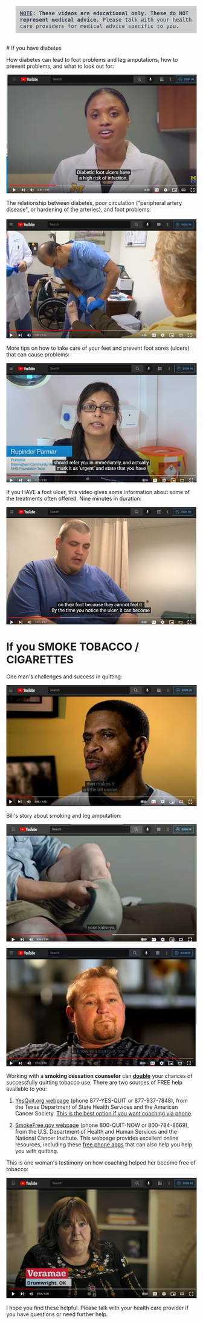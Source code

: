 <head>
<!-- Global site tag (gtag.js) - Google Analytics -->
<script async src="https://www.googletagmanager.com/gtag/js?id=G-YPLVGC5FDP"></script>
<script>
  window.dataLayer = window.dataLayer || [];
  function gtag(){dataLayer.push(arguments);}
  gtag('js', new Date());

  gtag('config', 'G-YPLVGC5FDP');
</script>
</head>

<blockquote style="padding: 10px; font-style: normal; color: #2C3E50; background-color: #ccc;"><tt>
<b><u>NOTE</u>: These videos are educational only. These do NOT represent medical advice.</b> Please talk with your health care providers for medical advice specific to you.</tt></blockquote>
<br>
# If you have diabetes

How diabetes can lead to foot problems and leg amputations, how to prevent problems, and what to look out for:
<p>
  <a href="https://www.youtube.com/watch?v=IQy6E5aVUzo" title="Diabetic Foot Ulcer 101">
    <img src="/assets/PatientEducationUMichigan.jpg" alt="YouTube" />
  </a>
</p>

The relationship between diabetes, poor circulation ("peripheral artery disease", or hardening of the arteries), and foot problems:
<p>
  <a href="https://www.youtube.com/watch?v=Qlf3D-sfaBo" title="Must-Know Foot Care Tips">
    <img src="/assets/PatientEducationAPMA.jpg" alt="YouTube" />
  </a>
</p>

More tips on how to take care of your feet and prevent foot sores (ulcers) that can cause problems:
<p>
  <a href="https://www.youtube.com/watch?v=sGnjxc18BC4" title="Foot care for people with diabetes – What happens if you develop a diabetic foot problem">
    <img src="/assets/PatientEducationNHS.jpg" alt="YouTube" />
  </a>
</p>


If you HAVE a foot ulcer, this video gives some information about some of the treatments often offered. Nine minutes in duration:
<p>
  <a href="https://www.youtube.com/watch?v=XRolebcoL2g" title="CLEAR - A Patient's Guide to Understanding Offloading Diabetic Foot Ulcer">
    <img src="/assets/PatientEducationRosalind.jpg" alt="YouTube" />
  </a>
</p>

# If you SMOKE TOBACCO / CIGARETTES

One man's challenges and success in quitting:
<p>
  <a href="https://www.youtube.com/watch?v=r8hoZrQ0aR0" title="CDC: Tips From Former Smokers - Roosevelt S.: “It’s Hard to Quit">
    <img src="/assets/YouTubeCDCRoosevelt.jpg" alt="YouTube" />
  </a>
</p>

Bill's story about smoking and leg amputation:
<p>
  <a href="https://www.youtube.com/watch?v=CYVuUFPFOc0" title="CDC: Tips From Former Smokers - Bill B.’s Tip Ad">
    <img src="/assets/YouTubeCDCBill1.jpg" alt="YouTube" />
  </a>
</p>

<p>
  <a href="https://www.youtube.com/watch?v=eGGXIWFqxhY" title="CDC: Tips From Former Smokers - Bill B.: Smoking and Diabetes Don't Mix">
    <img src="/assets/YouTubeCDCBill2.jpg" alt="YouTube" />
  </a>
</p>

Working with a <b>smoking cessation counselor</b> can <b><u>double</u></b> your chances of successfully quitting tobacco use. There are two sources of FREE help available to you: 
1. [YesQuit.org webpage](https://www.yesquit.org) (phone 877-YES-QUIT or 877-937-7848), from the Texas Department of State Health Services and the American Cancer Society. <u>This is the best option if you want coaching via phone</u>.

2. [SmokeFree.gov webpage](https://www.smokefree.gov) (phone 800-QUIT-NOW or 800-784-8669), from the U.S. Department of Health and Human Services and the National Cancer Institute. This webpage provides excellent online resources, including these [free phone apps](https://smokefree.gov/tools-tips/apps) that can also help you help you with quitting.

This is one woman's testimony on how coaching helped her become free of tobacco:
<p>
  <a href="https://www.youtube.com/watch?v=tVcLr62SwDI" title="Veramae’s Testimonial Quit Smoking | Tobacco Helpline 1-800-QUIT NOW">
    <img src="/assets/YouTubeVeramae.jpg" alt="YouTube" />
  </a>
</p>
I hope you find these helpful. Please talk with your health care provider if you have questions or need further help.
